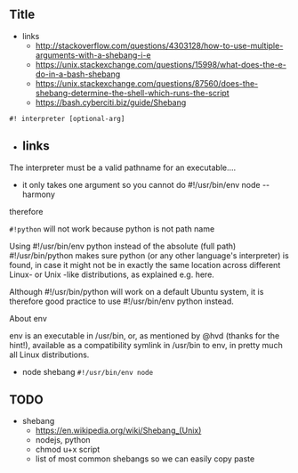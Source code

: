 ## Title

- links
    - http://stackoverflow.com/questions/4303128/how-to-use-multiple-arguments-with-a-shebang-i-e
    - https://unix.stackexchange.com/questions/15998/what-does-the-e-do-in-a-bash-shebang
    - https://unix.stackexchange.com/questions/87560/does-the-shebang-determine-the-shell-which-runs-the-script
    - https://bash.cyberciti.biz/guide/Shebang


`#! interpreter [optional-arg]`

- links
    -

The interpreter must be a valid pathname for an executable....

- it only takes one argument so you cannot do #!/usr/bin/env node --harmony

therefore

`#!python`
will not work because python is not path name


Using #!/usr/bin/env python instead of the absolute (full path) #!/usr/bin/python makes sure python (or any other language's interpreter) is found, in case it might not be in exactly the same location across different Linux- or Unix -like distributions, as explained e.g. here.

Although #!/usr/bin/python will work on a default Ubuntu system, it is therefore good practice to use  #!/usr/bin/env python instead.

About env

env is an executable in /usr/bin, or, as mentioned by @hvd (thanks for the hint!), available as a compatibility symlink in /usr/bin to env, in pretty much all Linux distributions.


- node shebang
`#!/usr/bin/env node`



## TODO
- shebang
  - https://en.wikipedia.org/wiki/Shebang_(Unix)
  - nodejs, python
  - chmod u+x script
  - list of most common shebangs so we can easily copy paste
